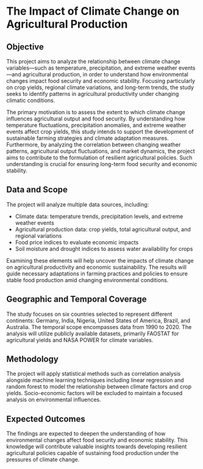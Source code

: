 # The Impact of Climate Change on Agricultural Production

## Objective

This project aims to analyze the relationship between climate change variables—such as temperature, precipitation, and extreme weather events—and agricultural production, in order to understand how environmental changes impact food security and economic stability. Focusing particularly on crop yields, regional climate variations, and long-term trends, the study seeks to identify patterns in agricultural productivity under changing climatic conditions.

The primary motivation is to assess the extent to which climate change influences agricultural output and food security. By understanding how temperature fluctuations, precipitation anomalies, and extreme weather events affect crop yields, this study intends to support the development of sustainable farming strategies and climate adaptation measures. Furthermore, by analyzing the correlation between changing weather patterns, agricultural output fluctuations, and market dynamics, the project aims to contribute to the formulation of resilient agricultural policies. Such understanding is crucial for ensuring long-term food security and economic stability.

## Data and Scope

The project will analyze multiple data sources, including:  
- Climate data: temperature trends, precipitation levels, and extreme weather events  
- Agricultural production data: crop yields, total agricultural output, and regional variations  
- Food price indices to evaluate economic impacts  
- Soil moisture and drought indices to assess water availability for crops  

Examining these elements will help uncover the impacts of climate change on agricultural productivity and economic sustainability. The results will guide necessary adaptations in farming practices and policies to ensure stable food production amid changing environmental conditions.

## Geographic and Temporal Coverage

The study focuses on six countries selected to represent different continents: Germany, India, Nigeria, United States of America, Brazil, and Australia. The temporal scope encompasses data from 1990 to 2020. The analysis will utilize publicly available datasets, primarily FAOSTAT for agricultural yields and NASA POWER for climate variables.

## Methodology

The project will apply statistical methods such as correlation analysis alongside machine learning techniques including linear regression and random forest to model the relationship between climate factors and crop yields. Socio-economic factors will be excluded to maintain a focused analysis on environmental influences.

## Expected Outcomes

The findings are expected to deepen the understanding of how environmental changes affect food security and economic stability. This knowledge will contribute valuable insights towards developing resilient agricultural policies capable of sustaining food production under the pressures of climate change.
